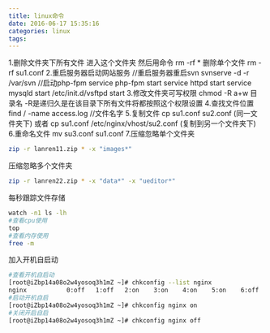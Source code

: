 ```yaml
---
title: linux命令
date: 2016-06-17 15:35:16
categories: linux
tags:
---
```

1.删除文件夹下所有文件
进入这个文件夹
然后用命令 rm -rf *
删除单个文件
rm -rf su1.conf
2.重启服务器启动网站服务
//重启服务器重启svn
svnserve -d -r /var/svn
//启动php-fpm
service php-fpm start
service httpd start
service mysqld start
/etc/init.d/vsftpd start
3.修改文件夹可写权限
chmod -R a+w 目录名   -R是递归久是在该目录下所有文件将都按照这个权限设置
4.查找文件位置
find / -name access.log //文件名字
5.复制文件
cp su1.conf su2.conf (同一文件夹下) 或者 cp su1.conf /etc/nginx/vhost/su2.conf (复制到另一个文件夹下)
6.重命名文件
mv su3.conf su1.conf
7.压缩忽略单个文件夹
``` bash
zip -r lanren11.zip * -x "images*"
```
压缩忽略多个文件夹
``` bash
zip -r lanren22.zip * -x "data*" -x "ueditor*"
```
每秒跟踪文件存储
```bash
watch -n1 ls -lh
#查看cpu使用
top
#查看内存使用
free -m
```
加入开机自启动
```bash
#查看开机自启动
[root@iZbp14a08o2w4yosoq3h1mZ ~]# chkconfig --list nginx
nginx          	0:off	1:off	2:on	3:on	4:on	5:on	6:off
#启动开机自启
[root@iZbp14a08o2w4yosoq3h1mZ ~]# chkconfig nginx on
#关闭开启自启
[root@iZbp14a08o2w4yosoq3h1mZ ~]# chkconfig nginx off
```